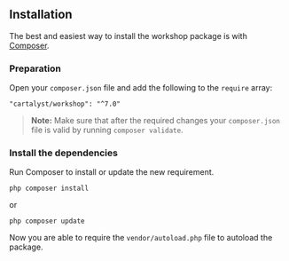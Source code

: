 ## Installation

The best and easiest way to install the workshop package is with [Composer](http://getcomposer.org).

### Preparation

Open your `composer.json` file and add the following to the `require` array:

    "cartalyst/workshop": "^7.0"

> **Note:** Make sure that after the required changes your `composer.json` file is valid by running `composer validate`.

### Install the dependencies

Run Composer to install or update the new requirement.

    php composer install

or

    php composer update

Now you are able to require the `vendor/autoload.php` file to autoload the package.
